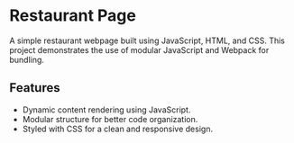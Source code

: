 # Restaurant Page

A simple restaurant webpage built using JavaScript, HTML, and CSS. This project demonstrates the use of modular JavaScript and Webpack for bundling.

## Features

- Dynamic content rendering using JavaScript.
- Modular structure for better code organization.
- Styled with CSS for a clean and responsive design.
